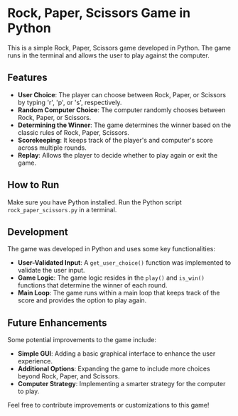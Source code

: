 # Rock, Paper, Scissors Game in Python

This is a simple Rock, Paper, Scissors game developed in Python. The game runs in the terminal and allows the user to play against the computer.

## Features

- **User Choice**: The player can choose between Rock, Paper, or Scissors by typing 'r', 'p', or 's', respectively.
- **Random Computer Choice**: The computer randomly chooses between Rock, Paper, or Scissors.
- **Determining the Winner**: The game determines the winner based on the classic rules of Rock, Paper, Scissors.
- **Scorekeeping**: It keeps track of the player's and computer's score across multiple rounds.
- **Replay**: Allows the player to decide whether to play again or exit the game.

## How to Run

Make sure you have Python installed. Run the Python script `rock_paper_scissors.py` in a terminal.


## Development

The game was developed in Python and uses some key functionalities:

- **User-Validated Input**: A `get_user_choice()` function was implemented to validate the user input.
- **Game Logic**: The game logic resides in the `play()` and `is_win()` functions that determine the winner of each round.
- **Main Loop**: The game runs within a main loop that keeps track of the score and provides the option to play again.

## Future Enhancements

Some potential improvements to the game include:

- **Simple GUI**: Adding a basic graphical interface to enhance the user experience.
- **Additional Options**: Expanding the game to include more choices beyond Rock, Paper, and Scissors.
- **Computer Strategy**: Implementing a smarter strategy for the computer to play.

Feel free to contribute improvements or customizations to this game!
